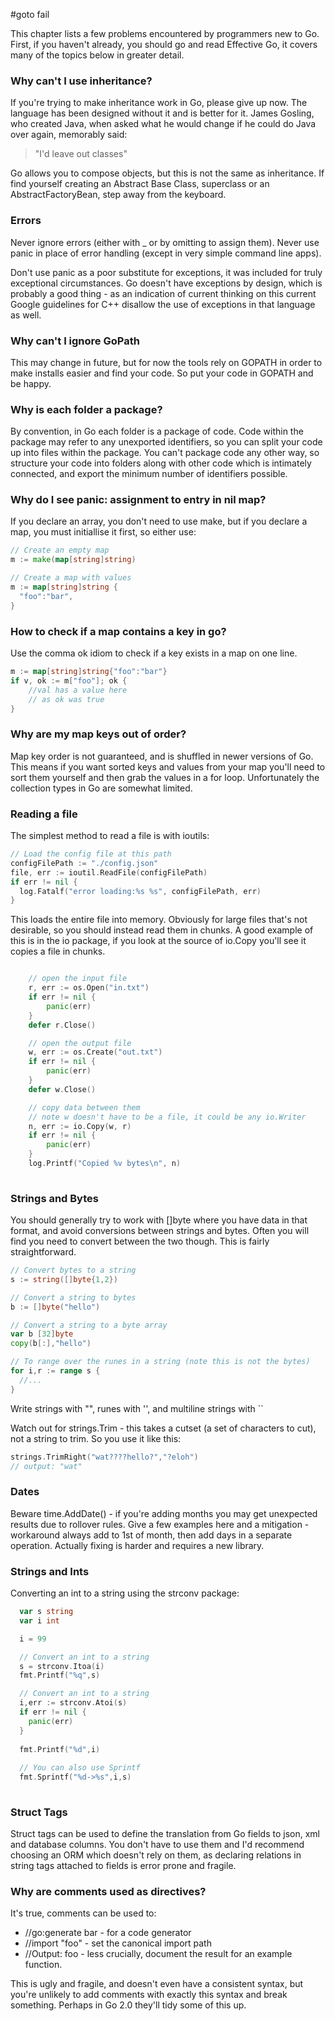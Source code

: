 #goto fail 

This chapter lists a few problems encountered by programmers new to Go. First, if you haven't already, you should go and read Effective Go, it covers many of the topics below in greater detail.  


### Why can't I use inheritance?

If you're trying to make inheritance work in Go, please give up now. The language has been designed without it and is better for it. James Gosling, who created Java, when asked what he would change if he could do Java over again, memorably said:

<blockquote>"I'd leave out classes"</blockquote>

Go allows you to compose objects, but this is not the same as inheritance. If find yourself creating an Abstract Base Class, superclass or an AbstractFactoryBean, step away from the keyboard. 

### Errors 

Never ignore errors (either with _ or by omitting to assign them). Never use panic in place of error handling (except in very simple command line apps). 

Don't use panic as a poor substitute for exceptions, it was included for truly exceptional circumstances. Go doesn't have exceptions by design, which is probably a good thing - as an indication of current thinking on this current Google guidelines for C++ disallow the use of exceptions in that language as well. 

### Why can't I ignore GoPath

This may change in future, but for now the tools rely on GOPATH in order to make installs easier and find your code. So put your code in GOPATH and be happy. 

### Why is each folder a package?

By convention, in Go each folder is a package of code. Code within the package may refer to any unexported identifiers, so you can split your code up into files within the package. You can't package code any other way, so structure your code into folders along with other code which is intimately connected, and export the minimum number of identifiers possible. 


### Why do I see panic: assignment to entry in nil map?

If you declare an array, you don't need to use make, but if you declare a map, you must initiallise it first, so either use:

```go
// Create an empty map 
m := make(map[string]string)

// Create a map with values 
m := map[string]string {
  "foo":"bar",
}
```

### How to check if a map contains a key in go?

Use the comma ok idiom to check if a key exists in a map on one line. 

```go
m := map[string]string{"foo":"bar"}
if v, ok := m["foo"]; ok {
    //val has a value here
    // as ok was true
}
```

### Why are my map keys out of order?

Map key order is not guaranteed, and is shuffled in newer versions of Go. This means if you want sorted keys and values from your map you'll need to sort them yourself and then grab the values in a for loop. Unfortunately the collection types in Go are somewhat limited. 


### Reading a file 

The simplest method to read a file is with ioutils:

```go
// Load the config file at this path
configFilePath := "./config.json"
file, err := ioutil.ReadFile(configFilePath)
if err != nil {
  log.Fatalf("error loading:%s %s", configFilePath, err)
}
```

This loads the entire file into memory. Obviously for large files that's not desirable, so you should instead read them in chunks. A good example of this is in the io package, if you look at the source of io.Copy you'll see it copies a file in chunks. 

```go

    // open the input file 
    r, err := os.Open("in.txt")
    if err != nil {
        panic(err)
    }
    defer r.Close()

    // open the output file 
    w, err := os.Create("out.txt")
    if err != nil {
        panic(err)
    }
    defer w.Close()

    // copy data between them 
    // note w doesn't have to be a file, it could be any io.Writer
    n, err := io.Copy(w, r)
    if err != nil {
        panic(err)
    }
    log.Printf("Copied %v bytes\n", n)
    
```

### Strings and Bytes

You should generally try to work with []byte where you have data in that format, and avoid conversions between strings and bytes. Often you will find you need to convert between the two though. This is fairly straightforward. 

```go
// Convert bytes to a string 
s := string([]byte{1,2})

// Convert a string to bytes 
b := []byte("hello")

// Convert a string to a byte array 
var b [32]byte
copy(b[:],"hello")

// To range over the runes in a string (note this is not the bytes)
for i,r := range s {
  //...
}
```

Write strings with "", runes with '', and multiline strings with ``

Watch out for strings.Trim - this takes a cutset (a set of characters to cut), not a string to trim. So you use it like this:

```go
strings.TrimRight("wat????hello?","?eloh")
// output: "wat" 
```

### Dates 

Beware time.AddDate() - if you're adding months you may get unexpected results due to rollover rules. Give a few examples here and a mitigation - workaround always add to 1st of month, then add days in a separate operation. Actually fixing is harder and requires a new library.   


### Strings and Ints 

Converting an int to a string using the strconv package:

```go
  var s string 
  var i int 

  i = 99

  // Convert an int to a string
  s = strconv.Itoa(i)
  fmt.Printf("%q",s)

  // Convert an int to a string
  i,err := strconv.Atoi(s)
  if err != nil {
    panic(err)
  }
  
  fmt.Printf("%d",i)
  
  // You can also use Sprintf 
  fmt.Sprintf("%d->%s",i,s)
  
```

### Struct Tags

Struct tags can be used to define the translation from Go fields to json, xml and database columns. You don't have to use them and I'd recommend choosing an ORM which doesn't rely on them, as declaring relations in string tags attached to fields is error prone and fragile.

### Why are comments used as directives?

It's true, comments can be used to: 

* //go:generate bar - for a code generator
* //import "foo" - set the canonical import path
* //Output: foo - less crucially, document the result for an example function.

This is ugly and fragile, and doesn't even have a consistent syntax, but you're unlikely to add comments with exactly this syntax and break something. Perhaps in Go 2.0 they'll tidy some of this up. 

